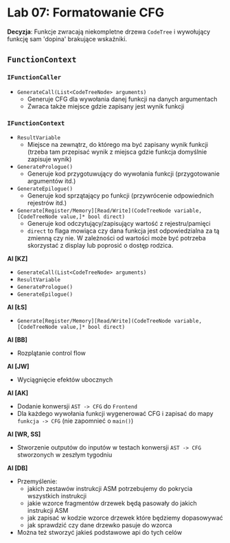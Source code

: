 ﻿# Lab 07: Formatowanie CFG

**Decyzja**: Funkcje zwracają niekompletne drzewa `CodeTree` i wywołujący funkcję sam 'dopina' brakujące wskaźniki.


## `FunctionContext`

### `IFunctionCaller`
- `GenerateCall(List<CodeTreeNode> arguments)`
    * Generuje CFG dla wywołania danej funkcji na danych argumentach
    * Zwraca także miejsce gdzie zapisany jest wynik funkcji

### `IFunctionContext`
- `ResultVariable`
    * Miejsce na zewnątrz, do którego ma być zapisany wynik funkcji (trzeba tam przepisać wynik z miejsca gdzie funkcja domyślnie zapisuje wynik)
- `GeneratePrologue()`
    * Generuje kod przygotuwujący do wywołania funkcji (przygotowanie argumentów itd.)
- `GenerateEpilogue()`
    * Generuje kod sprzątający po funkcji (przywrócenie odpowiednich rejestrów itd.)
- `Generate[Register/Memory][Read/Write](CodeTreeNode variable, [CodeTreeNode value,]* bool direct)`
    * Generuje kod odczytujący/zapisujący wartość z rejestru/pamięci
    * `direct` to flaga mowiąca czy dana funkcja jest odpowiedzialna za tą zmienną czy nie. W zależności od wartości może być potrzeba skorzystać z display lub poprosić o dostęp rodzica.

**AI [KZ]**
- `GenerateCall(List<CodeTreeNode> arguments)`
- `ResultVariable`
- `GeneratePrologue()`
- `GenerateEpilogue()`

**AI [ŁS]**
- `Generate[Register/Memory][Read/Write](CodeTreeNode variable, [CodeTreeNode value,]* bool direct)`

**AI [BB]**
- Rozplątanie control flow

**AI [JW]**
- Wyciągnięcie efektów ubocznych

**AI [AK]**
- Dodanie konwersji `AST -> CFG` do `Frontend`
- Dla każdego wywołania funkcji wygenerować CFG i zapisać do mapy `funkcja -> CFG` (nie zapomnieć o `main()`)

**AI [WR, SS]**
- Stworzenie outputów do inputów w testach konwersji `AST -> CFG` stworzonych w zeszłym tygodniu

**AI [DB]**
- Przemyślenie:
    * jakich zestawów instrukcji ASM potrzebujemy do pokrycia wszystkich instrukcji
    * jakie wzorce fragmentów drzewek będą pasowały do jakich instrukcji ASM
    * jak zapisać w kodzie wzorce drzewek które będziemy dopasowywać
    * jak sprawdzić czy dane drzewko pasuje do wzorca
- Można też stworzyć jakieś podstawowe api do tych celów